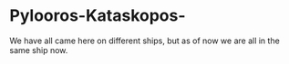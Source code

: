 # Pylooros-Kataskopos-
We have all came here on different ships, but as of now we are all in the same ship now. 
